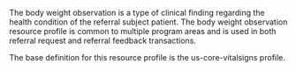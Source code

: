 The body weight observation is a type of clinical finding regarding the health condition of the referral subject patient. The body weight observation resource profile is common to multiple program areas and is used in both referral request and referral feedback transactions.

The base definition for this resource profile is the us-core-vitalsigns profile.